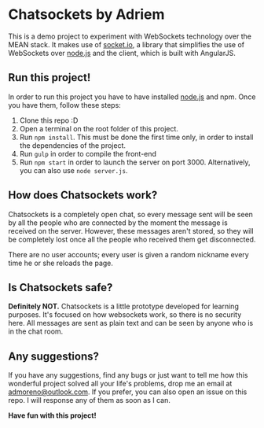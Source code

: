 Chatsockets by Adriem
=====================

This is a demo project to experiment with WebSockets technology over the MEAN
stack. It makes use of [socket.io](http://socket.io), a library that simplifies
the use of WebSockets over [node.js](http://nodejs.org) and the client, which is
built with AngularJS.

Run this project!
-----------------

In order to run this project you have to have installed
[node.js](http://nodejs.org) and npm. Once you have them, follow these steps:

  1. Clone this repo :D
  2. Open a terminal on the root folder of this project.
  3. Run `npm install`. This must be done the first time only, in order to
  install the dependencies of the project.
  4. Run `gulp` in order to compile the front-end
  5. Run `npm start` in order to launch the server on port 3000.
  Alternatively, you can also use `node server.js`.

How does Chatsockets work?
--------------------------

Chatsockets is a completely open chat, so every message sent will be seen by all
the people who are connected by the moment the message is received on the
server. However, these messages aren't stored, so they will be completely lost
once all the people who received them get disconnected.

There are no user accounts; every user is given a random nickname every time he
or she reloads the page.

Is Chatsockets safe?
--------------------

**Definitely NOT.** Chatsockets is a little prototype developed for learning
purposes. It's focused on how websockets work, so there is no security here. All
messages are sent as plain text and can be seen by anyone who is in the chat
room.

Any suggestions?
----------------

If you have any suggestions, find any bugs or just want to tell me how this
wonderful project solved all your life's problems, drop me an email at
[admoreno@outlook.com](mailto:admoreno@outlook.com). If you prefer, you can also
open an issue on this repo. I will response any of them as soon as I can.

**Have fun with this project!**
